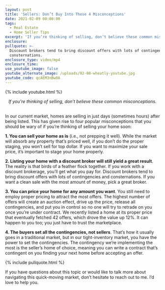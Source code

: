 ```yaml
---
layout: post
title: 'Sellers: Don’t Buy Into These 4 Misconceptions'
date: 2021-02-09 00:00:00
tags:
  - Real Estate
  - Home Seller Tips
excerpt: 'If you’re thinking of selling, don’t believe these common misconceptions.'
enclosure:
pullquote: >-
  Discount brokers tend to bring discount offers with lots of contingencies and
  consternations.
enclosure_type: video/mp4
enclosure_time:
use_youtube_image: false
youtube_alternate_image: /uploads/02-08-wheatly-youtube.jpg
youtube_code: qcAEM3nBw0A
---
```


{% include youtube.html %}

<center><em>If you&rsquo;re thinking of selling, don&rsquo;t believe these common misconceptions.</em></center>

<br>In our current market, homes are selling in just days (sometimes hours) after being listed. This has given rise to four popular misconceptions that you should be wary of if you’re thinking of selling your home soon:

**1\. You can sell your home as is** (i.e., not prepping it well). While the market will absorb any property that’s priced well, if you don’t do the proper staging, you won’t sell for top dollar. If you want to maximize your sale price, it’s important to stage your home properly.

**2\. Listing your home with a discount broker will still yield a great result**. The reality is that birds of a feather flock together. If you work with a discount brokerage, you’ll get what you pay for. Discount brokers tend to bring discount offers with lots of contingencies and consternations. If you want a clean sale with the most amount of money, pick a great broker.

**3\. You can price your home for any amount you want**. You still need to employ proper pricing to attract the most offers. The highest number of offers will create an auction effect, drive up the price, release all contingencies, and put you in control so no one will try to retrade on you once you’re under contract. We recently listed a home at its proper price that eventually fetched 42 offers, which drove the value up 12%. It can happen to you too; you just have to trust the marketplace.

**4\. The buyers set all the contingencies, not sellers**. That’s how it usually goes in a traditional market, but in our tight-inventory market, you have the power to set the contingencies. The contingency we’re implementing the most is the seller’s home of choice, meaning you can write a contract that’s contingent on you finding your next home before accepting an offer.

{% include pullquote.html %}

If you have questions about this topic or would like to talk more about navigating this quick-moving market, don’t hesitate to reach out to me. I’d love to help you.
